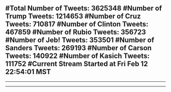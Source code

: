 #Total Number of Tweets: 3625348 
#Number of Trump Tweets: 1214653
#Number of Cruz Tweets: 710817
#Number of Clinton Tweets: 467859
#Number of Rubio Tweets: 356723
#Number of Jeb! Tweets: 353501
#Number of Sanders Tweets: 269193
#Number of Carson Tweets: 140922
#Number of Kasich Tweets: 111752
#Current Stream Started at Fri Feb 12 22:54:01 MST
---
---
---
